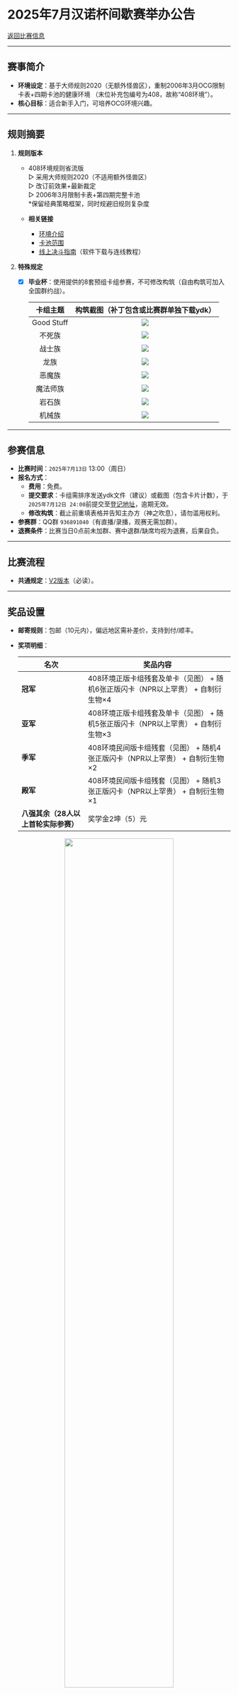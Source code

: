 # 2025年7月汉诺杯间歇赛举办公告

[返回比赛信息](../../../Competitions.html)  

---

## 赛事简介

- **环境设定**：基于大师规则2020（无额外怪兽区），重制2006年3月OCG限制卡表+四期卡池的健康环境 （末位补充包编号为408，故称“408环境”）。  
- **核心目标**：适合新手入门，可培养OCG环境兴趣。  

---

## 规则摘要

1. **规则版本**  
   - 408环境规则省流版  
     ▷ 采用大师规则2020（不适用额外怪兽区）  
     ▷ 改订前效果+最新裁定  
     ▷ 2006年3月限制卡表+第四期完整卡池  
     *保留经典策略框架，同时规避旧规则复杂度  
   
   - **相关链接**  
     - [环境介绍](../../../../../Articles/Notices/Intro.html)  
     - [卡池范围](../../../../Cardpool%20Banlist/Cardpool.html)  
     - [线上决斗指南](../../../../Notices/Online.html)（软件下载与连线教程）  
   
3. **特殊规定**  
   
   - [x] **毕业杯**：使用提供的8套预组卡组参赛，不可修改构筑（自由构筑可加入全国群约战）。  
   
     |  卡组主题  |           构筑截图（补丁包含或比赛群单独下载ydk）            |
     | :--------: | :----------------------------------------------------------: |
     | Good Stuff | ![](../../../../../General_materials/Deck_Beginner/1【入门】Good%20Stuff.png) |
     |   不死族   | ![](../../../../../General_materials/Deck_Beginner/2【入门】不死族.png) |
     |   战士族   | ![](../../../../../General_materials/Deck_Beginner/3【入门】战士族.png) |
     |    龙族    | ![](../../../../../General_materials/Deck_Beginner/4【入门】龙族.png) |
     |   恶魔族   | ![](../../../../../General_materials/Deck_Beginner/5【入门】恶魔族.png) |
     |  魔法师族  | ![](../../../../../General_materials/Deck_Beginner/6【入门】魔法师族.png) |
     |   岩石族   | ![](../../../../../General_materials/Deck_Beginner/7【入门】岩石族.png) |
     |   机械族   | ![](../../../../../General_materials/Deck_Beginner/8【入门】机械族.png) |
   
     

---

## 参赛信息

- **比赛时间**：`2025年7月13日` 13:00（周日）  
- **报名方式**：  
  - **费用**：免费。  
  - **提交要求**：卡组需排序发送ydk文件（建议）或截图（包含卡片计数），于`2025年7月12日 24:00`前提交至[登记地址](https://www.wenjuan.com/s/AfmuMrN/)，逾期无效。  
  - **修改构筑**：截止前重填表格并告知主办方（神之吹息），请勿滥用权利。  
- **参赛群**：QQ群 `936891040`（有直播/录播，观赛无需加群）。  
- **退赛条件**：比赛当日0点前未加群、赛中退群/缺席均视为退赛，后果自负。  

---

## 比赛流程

- **共通规定**：[V2版本](../../Common_Rules.html)（必读）。  

---

## 奖品设置

- **邮寄规则**：包邮（10元内），偏远地区需补差价，支持到付/顺丰。  
- **奖项明细**：  
  
  | 名次                                 | 奖品内容                                                     |
  | ------------------------------------ | ------------------------------------------------------------ |
  | **冠军**                             | 408环境正版卡组残套及单卡（见图） + 随机6张正版闪卡（NPR以上罕贵） + 自制衍生物×4 |
  | **亚军**                             | 408环境正版卡组残套及单卡（见图） + 随机5张正版闪卡（NPR以上罕贵） + 自制衍生物×3 |
  | **季军**                             | 408环境民间版卡组残套（见图） + 随机4张正版闪卡（NPR以上罕贵） + 自制衍生物×2 |
  | **殿军**                             | 408环境民间版卡组残套（见图） + 随机3张正版闪卡（NPR以上罕贵） + 自制衍生物×1 |
  | **八强其余（28人以上首轮实际参赛）** | 奖学金2坤（5）元                                             |
  

<center>
    <img src = "./1冠军.jpg"
         width = "70%">
    <br>
    部分冠军奖品
</center>

<center>
    <img src = "./2亚军.jpg"
         width = "70%">
    <br>
    部分亚军奖品
</center>

<center>
    <img src = "./3季军.jpg"
         width = "70%">
    <br>
    部分季军奖品
</center>

<center>
    <img src = "./4殿军.jpg"
         width = "70%">
    <br>
    部分殿军奖品
</center>

---

## 注意事项

- **卡牌说明**：奖品卡可能存在轻微瑕疵，含简中、日语及其他语种卡。  

- **违规处理**：未按规提交卡组、退赛等行为将影响后续参赛资格。  

- **未尽事宜**：主办方保留最终解释权，未尽事宜以群公告为准。  
